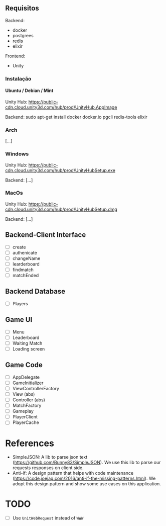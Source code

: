 ## Requisitos
Backend:
* docker
* postgrees
* redis
* elixir

Frontend:
* Unity

### Instalação
#### Ubuntu / Debian / Mint

Unity Hub: https://public-cdn.cloud.unity3d.com/hub/prod/UnityHub.AppImage

Backend: sudo apt-get install docker docker.io pgcli redis-tools elixir

### Arch

[...]

### Windows

Unity Hub: https://public-cdn.cloud.unity3d.com/hub/prod/UnityHubSetup.exe

Backend: [...]

### MacOs

Unity Hub: https://public-cdn.cloud.unity3d.com/hub/prod/UnityHubSetup.dmg

Backend: [...]

## Backend-Client Interface
* [ ] create
* [ ] authenicate
* [ ] changeName
* [ ] learderboard
* [ ] findmatch
* [ ] matchEnded

## Backend Database
* [ ] Players

## Game UI
* [ ] Menu
* [ ] Leaderboard
* [ ] Waiting Match
* [ ] Loading screen

## Game Code
* [ ] AppDelegate
* [ ] GameInitializer
* [ ] ViewControllerFactory
* [ ] View (abs)
* [ ] Controller (abs)
* [ ] MatchFactory
* [ ] Gameplay
* [ ] PlayerClient
* [ ] PlayerCache

# References
* SimpleJSON: A lib to parse json text (https://github.com/Bunny83/SimpleJSON).
We use this lib to parse our requests responses on client side.
* Anti-if: A design pattern that helps with code maintenance (https://code.joejag.com/2016/anti-if-the-missing-patterns.html).
We adopt this design pattern and show some use cases on this application.

# TODO
* [ ] Use `UnitWebRequest` instead of `WWW`
